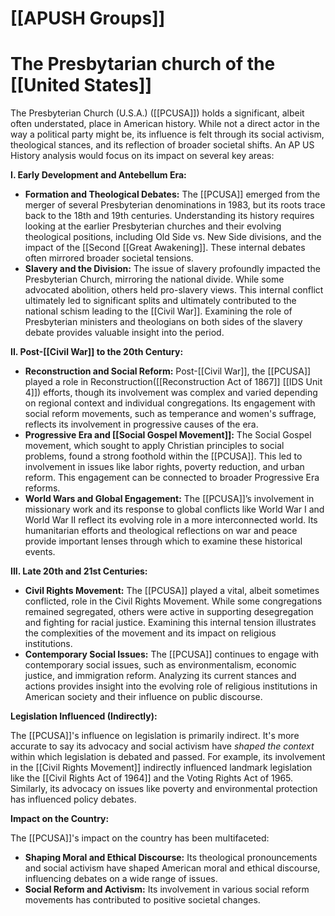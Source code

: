 # [[APUSH Groups]]

# The Presbytarian church of the [[United States]]

The Presbyterian Church (U.S.A.) ([[PCUSA]]) holds a significant, albeit often understated, place in American history.  While not a direct actor in the way a political party might be, its influence is felt through its social activism, theological stances, and its reflection of broader societal shifts.  An AP US History analysis would focus on its impact on several key areas:

**I.  Early Development and Antebellum Era:**

* **Formation and Theological Debates:**  The [[PCUSA]] emerged from the merger of several Presbyterian denominations in 1983, but its roots trace back to the 18th and 19th centuries.  Understanding its history requires looking at the earlier Presbyterian churches and their evolving theological positions, including Old Side vs. New Side divisions, and the impact of the [[Second [[Great Awakening]].  These internal debates often mirrored broader societal tensions.
* **Slavery and the Division:**  The issue of slavery profoundly impacted the Presbyterian Church, mirroring the national divide.  While some advocated abolition, others held pro-slavery views.  This internal conflict ultimately led to significant splits and ultimately contributed to the national schism leading to the [[Civil War]].  Examining the role of Presbyterian ministers and theologians on both sides of the slavery debate provides valuable insight into the period.

**II.  Post-[[Civil War]] to the 20th Century:**

* **Reconstruction and Social Reform:**  Post-[[Civil War]], the [[PCUSA]] played a role in Reconstruction([[Reconstruction Act of 1867]] [[IDS Unit 4]]) efforts, though its involvement was complex and varied depending on regional context and individual congregations.  Its engagement with social reform movements, such as temperance and women's suffrage, reflects its involvement in progressive causes of the era.
* **Progressive Era and [[Social Gospel Movement]]:** The Social Gospel movement, which sought to apply Christian principles to social problems, found a strong foothold within the [[PCUSA]].  This led to involvement in issues like labor rights, poverty reduction, and urban reform.  This engagement can be connected to broader Progressive Era reforms.
* **World Wars and Global Engagement:**  The [[PCUSA]]’s involvement in missionary work and its response to global conflicts like World War I and World War II reflect its evolving role in a more interconnected world.  Its humanitarian efforts and theological reflections on war and peace provide important lenses through which to examine these historical events.

**III.  Late 20th and 21st Centuries:**

* **Civil Rights Movement:**  The [[PCUSA]] played a vital, albeit sometimes conflicted, role in the Civil Rights Movement.  While some congregations remained segregated, others were active in supporting desegregation and fighting for racial justice.  Examining this internal tension illustrates the complexities of the movement and its impact on religious institutions.
* **Contemporary Social Issues:**  The [[PCUSA]] continues to engage with contemporary social issues, such as environmentalism, economic justice, and immigration reform.  Analyzing its current stances and actions provides insight into the evolving role of religious institutions in American society and their influence on public discourse.

**Legislation Influenced (Indirectly):**

The [[PCUSA]]'s influence on legislation is primarily indirect.  It's more accurate to say its advocacy and social activism have *shaped the context* within which legislation is debated and passed.  For example, its involvement in the [[Civil Rights Movement]] indirectly influenced landmark legislation like the [[Civil Rights Act of 1964]] and the Voting Rights Act of 1965.  Similarly, its advocacy on issues like poverty and environmental protection has influenced policy debates.

**Impact on the Country:**

The [[PCUSA]]'s impact on the country has been multifaceted:

* **Shaping Moral and Ethical Discourse:**  Its theological pronouncements and social activism have shaped American moral and ethical discourse, influencing debates on a wide range of issues.
* **Social Reform and Activism:**  Its involvement in various social reform movements has contributed to positive societal changes.